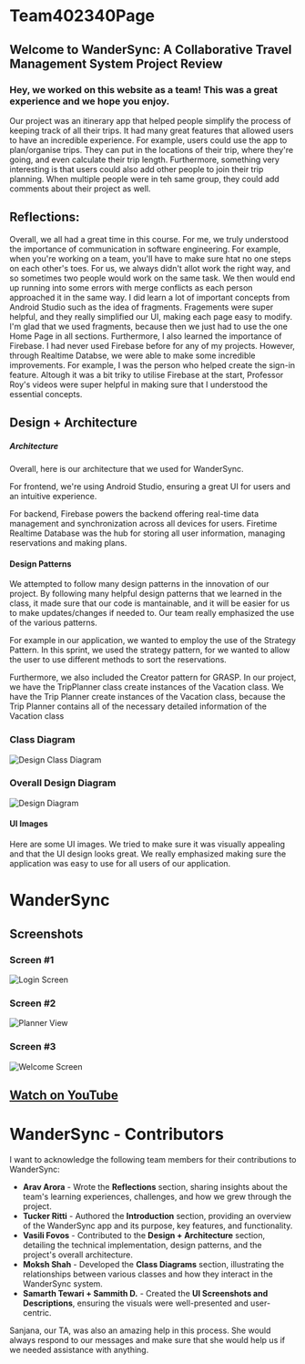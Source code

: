 # Team402340Page

## Welcome to WanderSync: A Collaborative Travel Management System Project Review

### Hey, we worked on this website as a team! This was a great experience and we hope you enjoy.

Our project was an itinerary app that helped people simplify the process of keeping track of all their trips. It had many great features that allowed users to have an incredible experience. For example, users could use the app to plan/organise trips. They can put in the locations of their trip, where they're going, and even calculate their trip length. Furthermore, something very interesting is that users could also add other people to join their trip planning. When multiple people were in teh same group, they could add comments about their project as well.

## Reflections:

Overall, we all had a great time in this course. For me, we truly understood the importance of communication in software engineering. For example, when you're working on a team, you'll have to make sure htat no one steps on each other's toes. For us, we always didn't allot work the right way, and so sometimes two people would work on the same task. We then would end up running into some errors with merge conflicts as each person approached it in the same way. I did learn a lot of important concepts from Android Studio such as the idea of fragments. Fragements were super helpful, and they really simplified our UI, making each page easy to modify. I'm glad that we used fragments, because then we just had to use the one Home Page in all sections. Furthermore, I also learned the importance of Firebase. I had never used Firebase before for any of my projects. However, through Realtime Databse, we were able to make some incredible improvements. For example, I was the person who helped create the sign-in feature. Altough it was a bit triky to utilise Firebase at the start, Professor Roy's videos were super helpful in making sure that I understood the essential concepts. 

## Design + Architecture

##### Architecture
Overall, here is our architecture that we used for WanderSync.

For frontend, we're using Android Studio, ensuring a great UI for users and an intuitive experience.

For backend, Firebase powers the backend offering real-time data management and synchronization across all devices for users. Firetime Realtime Database was the hub for storing all user information, managing reservations and making plans.

#### Design Patterns

We attempted to follow many design patterns in the innovation of our project. By following many helpful design patterns that we learned in the class, it made sure that our code is mantainable, and it will be easier for us to make updates/changes if needed to. Our team really emphasized the use of the various patterns.

For example in our application, we wanted to employ the use of the Strategy Pattern.  In this sprint, we used the strategy pattern, for we wanted to allow the user to use different methods to sort the reservations. 

Furthermore, we also included the Creator pattern for GRASP. In our project, we have the TripPlanner class create instances of the Vacation class. We have the Trip Planner create instances of the Vacation class, because the Trip Planner contains all of the necessary detailed information of the Vacation class


### Class Diagram

![Design Class Diagram](images/Design_Class_Diagram.png "Design Class Diagram")

### Overall Design Diagram
![Design Diagram](images/Design_Diagram.png "Design Diagram Arav Arora")


####  UI Images

Here are some UI images. We tried to make sure it was visually appealing and that the UI design looks great. We really emphasized making sure the application was easy to use for all users of our application.

# WanderSync

## Screenshots

###  Screen #1
![Login Screen](images/new_sc2.PNG "Login Screen")

### Screen #2
![Planner View](images/new_sc3.PNG "Planner View")

### Screen #3
![Welcome Screen](images/new_sc4.PNG "Welcome Screen")


## [Watch on YouTube](https://youtube.com/shorts/CqzLb1bx1ZI?feature=share)


# WanderSync - Contributors
I want to acknowledge the following team members for their contributions to WanderSync:

- **Arav Arora** - Wrote the **Reflections** section, sharing insights about the team's learning experiences, challenges, and how we grew through the project.
- **Tucker Ritti** - Authored the **Introduction** section, providing an overview of the WanderSync app and its purpose, key features, and functionality.
- **Vasili Fovos** - Contributed to the **Design + Architecture** section, detailing the technical implementation, design patterns, and the project's overall architecture.
- **Moksh Shah** - Developed the **Class Diagrams** section, illustrating the relationships between various classes and how they interact in the WanderSync system.
- **Samarth Tewari + Sammith D.** - Created the **UI Screenshots and Descriptions**, ensuring the visuals were well-presented and user-centric.


Sanjana, our TA, was also an amazing help in this process. She would always respond to our messages and make sure that she would help us if we needed assistance with anything.

